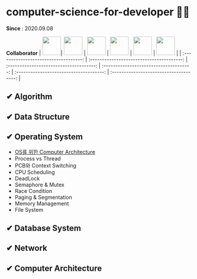 # computer-science-for-developer 📙📘

**Since** : 2020.09.08

**Collaborator**
| [<img src="https://avatars3.githubusercontent.com/u/57359207?s=400&v=4" width="50">](https://github.com/ParkYooJeong)| [<img src="https://avatars0.githubusercontent.com/u/40655666?s=400&u=f73ef5efa98b2e7d0d63daf162518d71a2baaa9c&v=4" width="50">](https://github.com/dudcheol) | [<img src="https://avatars2.githubusercontent.com/u/37795866?s=400&v=4" width="50">](https://github.com/doljae) | [<img src="https://avatars3.githubusercontent.com/u/23310614?s=400&v=4" width="50">](https://github.com/Kim-da-young) | [<img src="https://avatars0.githubusercontent.com/u/50990098?s=400&v=4" width="50">](https://github.com/KimYH-KU) | [<img src="https://avatars3.githubusercontent.com/u/58681151?s=400&v=4" width="50">](https://github.com/feb4th) | 
| :-----------------------------------: | :---------------------------------------: | :-------------------------------------: | :-------------------------------------: | :-------------------------------------: | :-------------------------------------: |

## ✔ Algorithm

## ✔ Data Structure

## ✔ Operating System
- [OS를 위한 Computer Architecture](https://github.com/mentalK94/computer-science-for-developer/blob/master/operating%20system/Computer%20Architecture%20for%20OS.md)
- Process vs Thread
- PCB와 Context Switching
- CPU Scheduling
- DeadLock
- Semaphore & Mutex
- Race Condition
- Paging & Segmentation
- Memory Management
- File System

## ✔ Database System

## ✔ Network

## ✔ Computer Architecture
